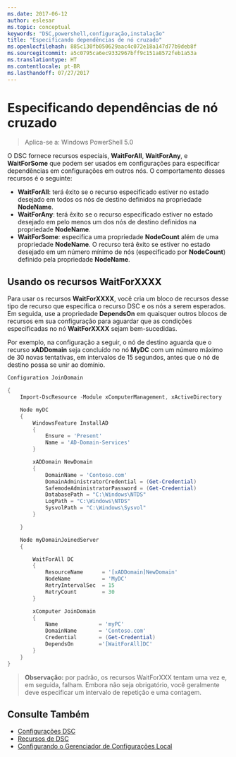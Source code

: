 ```yaml
---
ms.date: 2017-06-12
author: eslesar
ms.topic: conceptual
keywords: "DSC,powershell,configuração,instalação"
title: "Especificando dependências de nó cruzado"
ms.openlocfilehash: 885c130fb050629aac4c072e18a147d77b9deb8f
ms.sourcegitcommit: a5c0795ca6ec9332967bff9c151a8572feb1a53a
ms.translationtype: HT
ms.contentlocale: pt-BR
ms.lasthandoff: 07/27/2017
---
```

# <a name="specifying-cross-node-dependencies"></a>Especificando dependências de nó cruzado

> Aplica-se a: Windows PowerShell 5.0

O DSC fornece recursos especiais, **WaitForAll**, **WaitForAny**, e **WaitForSome** que podem ser usados em configurações para especificar dependências em configurações em outros nós. O comportamento desses recursos é o seguinte:

* **WaitForAll**: terá êxito se o recurso especificado estiver no estado desejado em todos os nós de destino definidos na propriedade **NodeName**.
* **WaitForAny**: terá êxito se o recurso especificado estiver no estado desejado em pelo menos um dos nós de destino definidos na propriedade **NodeName**.
* **WaitForSome**: especifica uma propriedade **NodeCount** além de uma propriedade **NodeName**. O recurso terá êxito se estiver no estado desejado em um número mínimo de nós (especificado por **NodeCount**) definido pela propriedade **NodeName**. 

## <a name="using-waitforxxxx-resources"></a>Usando os recursos WaitForXXXX

Para usar os recursos **WaitForXXXX**, você cria um bloco de recursos desse tipo de recurso que especifica o recurso DSC e os nós a serem esperados. Em seguida, use a propriedade **DependsOn** em quaisquer outros blocos de recursos em sua configuração para aguardar que as condições especificadas no nó **WaitForXXXX** sejam bem-sucedidas.

Por exemplo, na configuração a seguir, o nó de destino aguarda que o recurso **xADDomain** seja concluído no nó **MyDC** com um número máximo de 30 novas tentativas, em intervalos de 15 segundos, antes que o nó de destino possa se unir ao domínio.

```powershell
Configuration JoinDomain

{
    Import-DscResource -Module xComputerManagement, xActiveDirectory

    Node myDC
    {
        WindowsFeature InstallAD
        {
            Ensure = 'Present' 
            Name = 'AD-Domain-Services' 
        }

        xADDomain NewDomain 
        { 
            DomainName = 'Contoso.com'            
            DomainAdministratorCredential = (Get-Credential)
            SafemodeAdministratorPassword = (Get-Credential)
            DatabasePath = "C:\Windows\NTDS"
            LogPath = "C:\Windows\NTDS"
            SysvolPath = "C:\Windows\Sysvol"
        }

    }

    Node myDomainJoinedServer
    {

        WaitForAll DC
        {
            ResourceName      = '[xADDomain]NewDomain'
            NodeName          = 'MyDC'
            RetryIntervalSec  = 15
            RetryCount        = 30
        }

        xComputer JoinDomain
        {
            Name             = 'myPC'
            DomainName       = 'Contoso.com'
            Credential       = (Get-Credential)
            DependsOn        ='[WaitForAll]DC'
        }
    }
}
```

>**Observação:** por padrão, os recursos WaitForXXX tentam uma vez e, em seguida, falham. Embora não seja obrigatório, você geralmente deve especificar um intervalo de repetição e uma contagem.

## <a name="see-also"></a>Consulte Também
* [Configurações DSC](configurations.md)
* [Recursos de DSC](resources.md)
* [Configurando o Gerenciador de Configurações Local](metaConfig.md)

